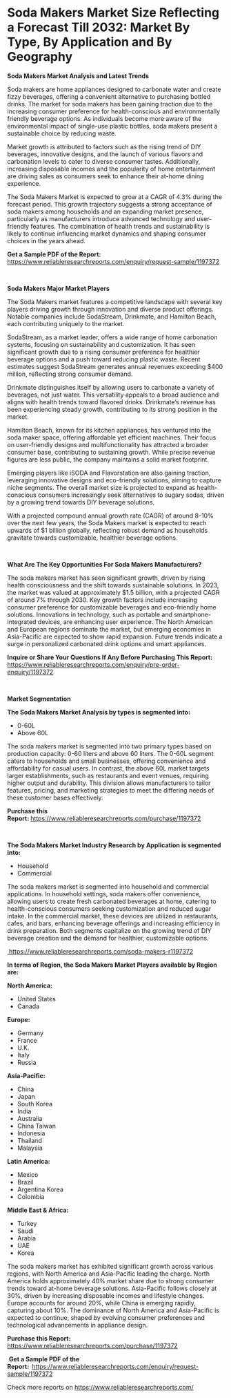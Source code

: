 <p><h1>Soda Makers Market Size Reflecting a Forecast Till 2032: Market By Type, By Application and By Geography</h1></p><p><strong>Soda Makers Market Analysis and Latest Trends</strong></p>
<p><p>Soda makers are home appliances designed to carbonate water and create fizzy beverages, offering a convenient alternative to purchasing bottled drinks. The market for soda makers has been gaining traction due to the increasing consumer preference for health-conscious and environmentally friendly beverage options. As individuals become more aware of the environmental impact of single-use plastic bottles, soda makers present a sustainable choice by reducing waste.</p><p>Market growth is attributed to factors such as the rising trend of DIY beverages, innovative designs, and the launch of various flavors and carbonation levels to cater to diverse consumer tastes. Additionally, increasing disposable incomes and the popularity of home entertainment are driving sales as consumers seek to enhance their at-home dining experience.</p><p>The Soda Makers Market is expected to grow at a CAGR of 4.3% during the forecast period. This growth trajectory suggests a strong acceptance of soda makers among households and an expanding market presence, particularly as manufacturers introduce advanced technology and user-friendly features. The combination of health trends and sustainability is likely to continue influencing market dynamics and shaping consumer choices in the years ahead.</p></p>
<p><strong>Get a Sample PDF of the Report:&nbsp;</strong> <a href="https://www.reliableresearchreports.com/enquiry/request-sample/1197372?utm_campaign=2937&utm_medium=2&utm_source=Github&utm_content=ia&utm_term=10042025&utm_id=soda-makers">https://www.reliableresearchreports.com/enquiry/request-sample/1197372</a></p>
<p>&nbsp;</p>
<p><strong>Soda Makers Major Market Players</strong></p>
<p><p>The Soda Makers market features a competitive landscape with several key players driving growth through innovation and diverse product offerings. Notable companies include SodaStream, Drinkmate, and Hamilton Beach, each contributing uniquely to the market.</p><p>SodaStream, as a market leader, offers a wide range of home carbonation systems, focusing on sustainability and customization. It has seen significant growth due to a rising consumer preference for healthier beverage options and a push toward reducing plastic waste. Recent estimates suggest SodaStream generates annual revenues exceeding $400 million, reflecting strong consumer demand.</p><p>Drinkmate distinguishes itself by allowing users to carbonate a variety of beverages, not just water. This versatility appeals to a broad audience and aligns with health trends toward flavored drinks. Drinkmate’s revenue has been experiencing steady growth, contributing to its strong position in the market.</p><p>Hamilton Beach, known for its kitchen appliances, has ventured into the soda maker space, offering affordable yet efficient machines. Their focus on user-friendly designs and multifunctionality has attracted a broader consumer base, contributing to sustaining growth. While precise revenue figures are less public, the company maintains a solid market footprint.</p><p>Emerging players like iSODA and Flavorstation are also gaining traction, leveraging innovative designs and eco-friendly solutions, aiming to capture niche segments. The overall market size is projected to expand as health-conscious consumers increasingly seek alternatives to sugary sodas, driven by a growing trend towards DIY beverage solutions.</p><p>With a projected compound annual growth rate (CAGR) of around 8-10% over the next few years, the Soda Makers market is expected to reach upwards of $1 billion globally, reflecting robust demand as households gravitate towards customizable, healthier beverage options.</p></p>
<p>&nbsp;</p>
<p><strong>What Are The Key Opportunities For Soda Makers Manufacturers?</strong></p>
<p><p>The soda makers market has seen significant growth, driven by rising health consciousness and the shift towards sustainable solutions. In 2023, the market was valued at approximately $1.5 billion, with a projected CAGR of around 7% through 2030. Key growth factors include increasing consumer preference for customizable beverages and eco-friendly home solutions. Innovations in technology, such as portable and smartphone-integrated devices, are enhancing user experience. The North American and European regions dominate the market, but emerging economies in Asia-Pacific are expected to show rapid expansion. Future trends indicate a surge in personalized carbonated drink options and smart appliances.</p></p>
<p><strong>Inquire or Share Your Questions If Any Before Purchasing This Report:</strong> <a href="https://www.reliableresearchreports.com/enquiry/pre-order-enquiry/1197372?utm_campaign=2937&utm_medium=2&utm_source=Github&utm_content=ia&utm_term=10042025&utm_id=soda-makers">https://www.reliableresearchreports.com/enquiry/pre-order-enquiry/1197372</a></p>
<p>&nbsp;</p>
<p><strong>Market Segmentation</strong></p>
<p><strong>The Soda Makers Market Analysis by types is segmented into:</strong></p>
<p><ul><li>0-60L</li><li>Above 60L</li></ul></p>
<p><p>The soda makers market is segmented into two primary types based on production capacity: 0-60 liters and above 60 liters. The 0-60L segment caters to households and small businesses, offering convenience and affordability for casual users. In contrast, the above 60L market targets larger establishments, such as restaurants and event venues, requiring higher output and durability. This division allows manufacturers to tailor features, pricing, and marketing strategies to meet the differing needs of these customer bases effectively.</p></p>
<p><strong>Purchase this Report:&nbsp;</strong><a href="https://www.reliableresearchreports.com/purchase/1197372?utm_campaign=2937&utm_medium=2&utm_source=Github&utm_content=ia&utm_term=10042025&utm_id=soda-makers">https://www.reliableresearchreports.com/purchase/1197372</a></p>
<p>&nbsp;</p>
<p><strong>The Soda Makers Market Industry Research by Application is segmented into:</strong></p>
<p><ul><li>Household</li><li>Commercial</li></ul></p>
<p><p>The soda makers market is segmented into household and commercial applications. In household settings, soda makers offer convenience, allowing users to create fresh carbonated beverages at home, catering to health-conscious consumers seeking customization and reduced sugar intake. In the commercial market, these devices are utilized in restaurants, cafes, and bars, enhancing beverage offerings and increasing efficiency in drink preparation. Both segments capitalize on the growing trend of DIY beverage creation and the demand for healthier, customizable options.</p></p>
<p><a href="https://www.reliableresearchreports.com/soda-makers-r1197372?utm_campaign=2937&utm_medium=2&utm_source=Github&utm_content=ia&utm_term=10042025&utm_id=soda-makers">&nbsp;https://www.reliableresearchreports.com/soda-makers-r1197372</a></p>
<p><strong>In terms of Region, the Soda Makers Market Players available by Region are:</strong></p>
<p>
    <p> <strong> North America: </strong>
        <ul>
            <li>United States</li>
            <li>Canada</li>
        </ul>
        </p> 
    <p> <strong> Europe: </strong>
        <ul>
            <li>Germany</li>
            <li>France</li>
            <li>U.K.</li>
            <li>Italy</li>
            <li>Russia</li>
        </ul>
        </p> 
    <p> <strong> Asia-Pacific: </strong>
        <ul>
            <li>China</li>
            <li>Japan</li>
            <li>South Korea</li>
            <li>India</li>
            <li>Australia</li>
            <li>China Taiwan</li>
            <li>Indonesia</li>
            <li>Thailand</li>
            <li>Malaysia</li>
        </ul>
        </p> 
    <p> <strong> Latin America: </strong>
        <ul>
            <li>Mexico</li>
            <li>Brazil</li>
            <li>Argentina Korea</li>
            <li>Colombia</li>
        </ul>
        </p> 
    <p> <strong> Middle East & Africa: </strong>
        <ul>
            <li>Turkey</li>
            <li>Saudi</li>
            <li>Arabia</li>
            <li>UAE</li>
            <li>Korea</li>
        </ul>
    </p>
    </p>
<p><p>The soda makers market has exhibited significant growth across various regions, with North America and Asia-Pacific leading the charge. North America holds approximately 40% market share due to strong consumer trends toward at-home beverage solutions. Asia-Pacific follows closely at 30%, driven by increasing disposable incomes and lifestyle changes. Europe accounts for around 20%, while China is emerging rapidly, capturing about 10%. The dominance of North America and Asia-Pacific is expected to continue, shaped by evolving consumer preferences and technological advancements in appliance design.</p></p>
<p><strong>Purchase this Report: </strong><a href="https://www.reliableresearchreports.com/purchase/1197372?utm_campaign=2937&utm_medium=2&utm_source=Github&utm_content=ia&utm_term=10042025&utm_id=soda-makers">https://www.reliableresearchreports.com/purchase/1197372</a></p>
<p>&nbsp;<strong>Get a Sample PDF of the Report:&nbsp;&nbsp;</strong><a href="https://www.reliableresearchreports.com/enquiry/request-sample/1197372?utm_campaign=2937&utm_medium=2&utm_source=Github&utm_content=ia&utm_term=10042025&utm_id=soda-makers">https://www.reliableresearchreports.com/enquiry/request-sample/1197372</a></p>
<p><strong></strong></p>
<p>Check more reports on <a href="https://www.reliableresearchreports.com/?utm_campaign=2937&utm_medium=2&utm_source=Github&utm_content=ia&utm_term=10042025&utm_id=soda-makers">https://www.reliableresearchreports.com/</a></p>